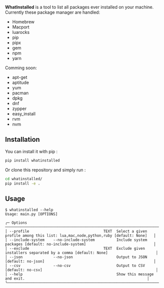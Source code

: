 **WhatInstalled** is a tool to list all packages ever installed on your machine.
Currently these package manager are handled:
- Homebrew
- Macport
- luarocks
- pip
- pipx
- gem
- npm
- yarn

Comming soon:
- apt-get
- aptitude
- yum
- pacman
- dpkg
- dnf
- zypper
- easy_install
- rvm
- nvm

## Installation
You can install it with pip :
```bash
pip install whatinstalled
```
Or clone this repository and simply run :
```bash
cd whatinstalled/
pip install -e .
```

## Usage

```console
$ whatinstalled --help
Usage: main.py [OPTIONS]

╭─ Options ───────────────────────────────────────────────────────────────────────────────────────────────────────────────────────────╮
│ --profile                                  TEXT  Select a given profile among this list: lua,mac,node,python,ruby [default: None]   │
│ --include-system    --no-include-system          Include system packages [default: no-include-system]                               │
│ --exclude                                  TEXT  Exclude given installers separated by a comma [default: None]                      │
│ --json              --no-json                    Output to JSON [default: no-json]                                                  │
│ --csv               --no-csv                     Output to CSV [default: no-csv]                                                    │
│ --help                                           Show this message and exit.                                                        │
╰─────────────────────────────────────────────────────────────────────────────────────────────────────────────────────────────────────╯

```
